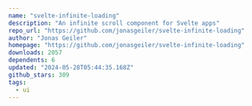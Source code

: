 ```yaml
---
name: "svelte-infinite-loading"
description: "An infinite scroll component for Svelte apps"
repo_url: "https://github.com/jonasgeiler/svelte-infinite-loading"
author: "Jonas Geiler"
homepage: "https://github.com/jonasgeiler/svelte-infinite-loading"
downloads: 2057
dependents: 6
updated: "2024-05-28T05:44:35.168Z"
github_stars: 309
tags: 
  - ui
---
```

